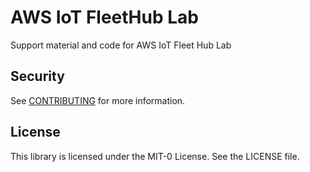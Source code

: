 # AWS IoT FleetHub Lab

Support material and code for AWS IoT Fleet Hub Lab

## Security

See [CONTRIBUTING](CONTRIBUTING.md#security-issue-notifications) for more information.

## License

This library is licensed under the MIT-0 License. See the LICENSE file.
